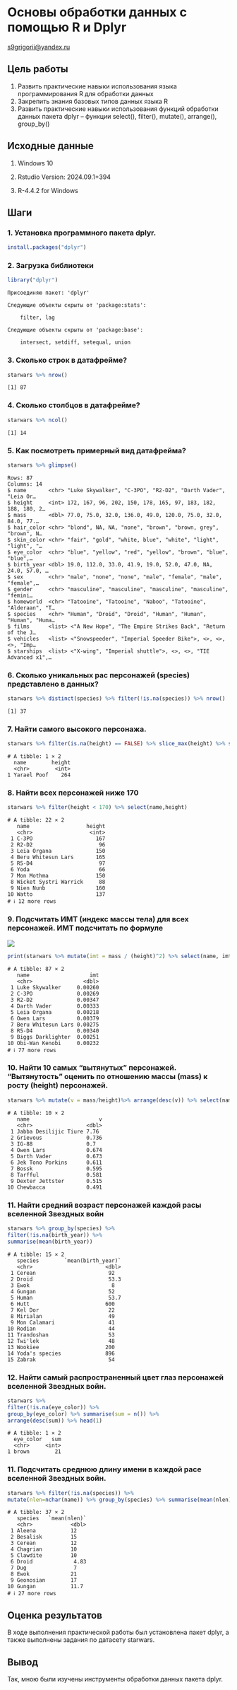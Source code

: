 # Основы обработки данных с помощью R и Dplyr

s9grigorii@yandex.ru

## Цель работы

1.  Развить практические навыки использования языка программирования R
    для обработки данных
2.  Закрепить знания базовых типов данных языка R
3.  Развить практические навыки использования функций обработки данных
    пакета dplyr – функции select(), filter(), mutate(), arrange(),
    group_by()

## Исходные данные

1.  Windows 10

2.  Rstudio Version: 2024.09.1+394

3.  R-4.4.2 for Windows

## Шаги

### 1. Установка программного пакета dplyr.

``` r
install.packages("dplyr")
```

### 2. Загрузка библиотеки

``` r
library("dplyr")
```


    Присоединяю пакет: 'dplyr'

    Следующие объекты скрыты от 'package:stats':

        filter, lag

    Следующие объекты скрыты от 'package:base':

        intersect, setdiff, setequal, union

### 3. Сколько строк в датафрейме?

``` r
starwars %>% nrow()
```

    [1] 87

### 4. Сколько столбцов в датафрейме?

``` r
starwars %>% ncol()
```

    [1] 14

### 5. Как посмотреть примерный вид датафрейма?

``` r
starwars %>% glimpse()
```

    Rows: 87
    Columns: 14
    $ name       <chr> "Luke Skywalker", "C-3PO", "R2-D2", "Darth Vader", "Leia Or…
    $ height     <int> 172, 167, 96, 202, 150, 178, 165, 97, 183, 182, 188, 180, 2…
    $ mass       <dbl> 77.0, 75.0, 32.0, 136.0, 49.0, 120.0, 75.0, 32.0, 84.0, 77.…
    $ hair_color <chr> "blond", NA, NA, "none", "brown", "brown, grey", "brown", N…
    $ skin_color <chr> "fair", "gold", "white, blue", "white", "light", "light", "…
    $ eye_color  <chr> "blue", "yellow", "red", "yellow", "brown", "blue", "blue",…
    $ birth_year <dbl> 19.0, 112.0, 33.0, 41.9, 19.0, 52.0, 47.0, NA, 24.0, 57.0, …
    $ sex        <chr> "male", "none", "none", "male", "female", "male", "female",…
    $ gender     <chr> "masculine", "masculine", "masculine", "masculine", "femini…
    $ homeworld  <chr> "Tatooine", "Tatooine", "Naboo", "Tatooine", "Alderaan", "T…
    $ species    <chr> "Human", "Droid", "Droid", "Human", "Human", "Human", "Huma…
    $ films      <list> <"A New Hope", "The Empire Strikes Back", "Return of the J…
    $ vehicles   <list> <"Snowspeeder", "Imperial Speeder Bike">, <>, <>, <>, "Imp…
    $ starships  <list> <"X-wing", "Imperial shuttle">, <>, <>, "TIE Advanced x1",…

### 6. Сколько уникальных рас персонажей (species) представлено в данных?

``` r
starwars %>% distinct(species) %>% filter(!is.na(species)) %>% nrow()
```

    [1] 37

### 7. Найти самого высокого персонажа.

``` r
starwars %>% filter(is.na(height) == FALSE) %>% slice_max(height) %>% select(name,height)
```

    # A tibble: 1 × 2
      name        height
      <chr>        <int>
    1 Yarael Poof    264

### 8. Найти всех персонажей ниже 170

``` r
starwars %>% filter(height < 170) %>% select(name,height)
```

    # A tibble: 22 × 2
       name                  height
       <chr>                  <int>
     1 C-3PO                    167
     2 R2-D2                     96
     3 Leia Organa              150
     4 Beru Whitesun Lars       165
     5 R5-D4                     97
     6 Yoda                      66
     7 Mon Mothma               150
     8 Wicket Systri Warrick     88
     9 Nien Nunb                160
    10 Watto                    137
    # ℹ 12 more rows

### 9. Подсчитать ИМТ (индекс массы тела) для всех персонажей. ИМТ подсчитать по формуле

![](img/1.png)

``` r
print(starwars %>% mutate(imt = mass / (height)^2) %>% select(name, imt))
```

    # A tibble: 87 × 2
       name                   imt
       <chr>                <dbl>
     1 Luke Skywalker     0.00260
     2 C-3PO              0.00269
     3 R2-D2              0.00347
     4 Darth Vader        0.00333
     5 Leia Organa        0.00218
     6 Owen Lars          0.00379
     7 Beru Whitesun Lars 0.00275
     8 R5-D4              0.00340
     9 Biggs Darklighter  0.00251
    10 Obi-Wan Kenobi     0.00232
    # ℹ 77 more rows

### 10. Найти 10 самых “вытянутых” персонажей. “Вытянутость” оценить по отношению массы (mass) к росту (height) персонажей.

``` r
starwars %>% mutate(v = mass/height)%>% arrange(desc(v)) %>% select(name,v) %>% head(n=10)
```

    # A tibble: 10 × 2
       name                      v
       <chr>                 <dbl>
     1 Jabba Desilijic Tiure 7.76 
     2 Grievous              0.736
     3 IG-88                 0.7  
     4 Owen Lars             0.674
     5 Darth Vader           0.673
     6 Jek Tono Porkins      0.611
     7 Bossk                 0.595
     8 Tarfful               0.581
     9 Dexter Jettster       0.515
    10 Chewbacca             0.491

### 11. Найти средний возраст персонажей каждой расы вселенной Звездных войн

``` r
starwars %>% group_by(species) %>% 
filter(!is.na(birth_year)) %>% 
summarise(mean(birth_year))
```

    # A tibble: 15 × 2
       species        `mean(birth_year)`
       <chr>                       <dbl>
     1 Cerean                       92  
     2 Droid                        53.3
     3 Ewok                          8  
     4 Gungan                       52  
     5 Human                        53.7
     6 Hutt                        600  
     7 Kel Dor                      22  
     8 Mirialan                     49  
     9 Mon Calamari                 41  
    10 Rodian                       44  
    11 Trandoshan                   53  
    12 Twi'lek                      48  
    13 Wookiee                     200  
    14 Yoda's species              896  
    15 Zabrak                       54  

### 12. Найти самый распространенный цвет глаз персонажей вселенной Звездных войн.

``` r
starwars %>% 
filter(!is.na(eye_color)) %>%  
group_by(eye_color) %>% summarise(sum = n()) %>%
arrange(desc(sum)) %>% head(1)
```

    # A tibble: 1 × 2
      eye_color   sum
      <chr>     <int>
    1 brown        21

### 11. Подсчитать среднюю длину имени в каждой расе вселенной Звездных войн.

``` r
starwars %>% filter(!is.na(species)) %>%
mutate(nlen=nchar(name)) %>% group_by(species) %>% summarise(mean(nlen))
```

    # A tibble: 37 × 2
       species   `mean(nlen)`
       <chr>            <dbl>
     1 Aleena           12   
     2 Besalisk         15   
     3 Cerean           12   
     4 Chagrian         10   
     5 Clawdite         10   
     6 Droid             4.83
     7 Dug               7   
     8 Ewok             21   
     9 Geonosian        17   
    10 Gungan           11.7 
    # ℹ 27 more rows

## Оценка результатов

В ходе выполнения практической работы был установлена пакет dplyr, а также выполнены задания по датасету starwars.

## Вывод

Так, мною были изучены инструменты обработки данных пакета dplyr.
